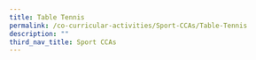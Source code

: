 ```yaml
---
title: Table Tennis
permalink: /co-curricular-activities/Sport-CCAs/Table-Tennis
description: ""
third_nav_title: Sport CCAs
---
```


